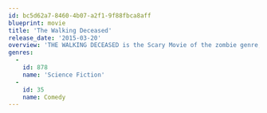 ```yaml
---
id: bc5d62a7-8460-4b07-a2f1-9f88fbca8aff
blueprint: movie
title: 'The Walking Deceased'
release_date: '2015-03-20'
overview: 'THE WALKING DECEASED is the Scary Movie of the zombie genre, ripping on the biggest and best of zombie pop-culture, arguably the most crazed genre in the world. The story follows a group of survivors from all walks of the apocalypse – an idiotic Sheriff with definite coma-induced brain damage, his hardass son and a hobo with only a crossbow to stave off the walking dead, four squabbling friends forced to survive this zombieland together, and a lonely zombie who just needs love to fully regain his warm body – who leave their once-safe mall hideout in search of the rumored Safe Haven Ranch, a refuge untouched by the zombie virus that has ravaged humanity. But despite the comforting name, they discover that this sanctuary may not be as welcoming as advertised.'
genres:
  -
    id: 878
    name: 'Science Fiction'
  -
    id: 35
    name: Comedy
---
```


